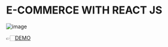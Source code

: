 # E-COMMERCE WITH REACT JS
![image](https://user-images.githubusercontent.com/104782794/200430505-3685fbd4-afb9-4840-9bb5-9e86e5031b9b.png)


👉🏻[DEMO](https://e-commerce-react-geovannimena.netlify.app/)
